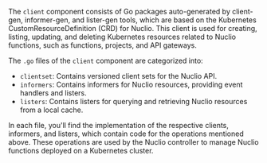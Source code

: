 The `client` component consists of Go packages auto-generated by client-gen, informer-gen, and lister-gen tools, which are based on the Kubernetes CustomResourceDefinition (CRD) for Nuclio. This client is used for creating, listing, updating, and deleting Kubernetes resources related to Nuclio functions, such as functions, projects, and API gateways.

The `.go` files of the `client` component are categorized into:

- `clientset`: Contains versioned client sets for the Nuclio API.
- `informers`: Contains informers for Nuclio resources, providing event handlers and listers.
- `listers`: Contains listers for querying and retrieving Nuclio resources from a local cache.

In each file, you'll find the implementation of the respective clients, informers, and listers, which contain code for the operations mentioned above. These operations are used by the Nuclio controller to manage Nuclio functions deployed on a Kubernetes cluster.
